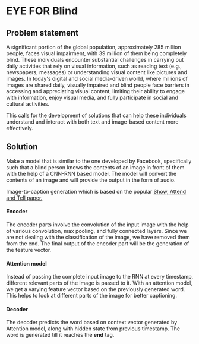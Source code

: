 # EYE FOR Blind
## Problem statement

A significant portion of the global population, approximately 285 million people, faces visual impairment, with 39 million of them being completely blind. These individuals encounter substantial challenges in carrying out daily activities that rely on visual information, such as reading text (e.g., newspapers, messages) or understanding visual content like pictures and images. In today's digital and social media-driven world, where millions of images are shared daily, visually impaired and blind people face barriers in accessing and appreciating visual content, limiting their ability to engage with information, enjoy visual media, and fully participate in social and cultural activities.

This calls for the development of solutions that can help these individuals understand and interact with both text and image-based content more effectively.

## Solution

Make a model that is similar to the one developed by Facebook, specifically such that a blind person knows the contents of an image in front of them with the help of a CNN-RNN based model. The model will convert the contents of an image and will provide the output in the form of audio.

Image-to-caption generation which is based on the popular <a href="https://arxiv.org/pdf/1502.03044">Show, Attend and Tell paper.</a>

<h4>Encoder</h4>
The encoder parts involve the convolution of the input image with the help of various convolution, max pooling, and fully connected layers. Since we are not dealing with the classification of the image, we have removed them from the end. The final output of the encoder part will be the generation of the feature vector.

<h4>Attention model</h4>
Instead of passing the complete input image to the RNN at every timestamp, different relevant parts of the image is passed to it. With an attention model, we get a varying feature vector based on the previously generated word. This helps to look at different parts of the image for better captioning.

<h4>Decoder</h4>
The decoder predicts the word based on context vector generated by Attention model, along with hidden state from previous timestamp. The word is generated till it reaches the <b>end</b> tag.
